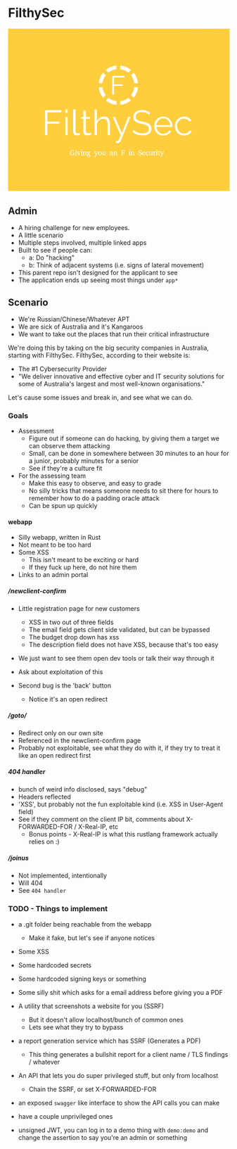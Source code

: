 # FilthySec

![Filthy Security](filthysec-logo.png?raw=true)

## Admin

* A hiring challenge for new employees.
* A little scenario
* Multiple steps involved, multiple linked apps
* Built to see if people can:
  * a: Do "hacking"
  * b: Think of adjacent systems (i.e. signs of lateral movement)
* This parent repo isn't designed for the applicant to see
* The application ends up seeing most things under `app*`
## Scenario

* We're Russian/Chinese/Whatever APT
* We are sick of Australia and it's Kangaroos
* We want to take out the places that run their critical infrastructure


We're doing this by taking on the big security companies in Australia, starting with FilthySec. FilthySec, according to their website is:

* The #1 Cybersecurity Provider
* "We deliver innovative and effective cyber and IT security solutions for some of Australia's largest and most well-known organisations."

Let's cause some issues and break in, and see what we can do.

### Goals

* Assessment
  * Figure out if someone can do hacking, by giving them a target we can observe them attacking
  * Small, can be done in somewhere between 30 minutes to an hour for a junior, probably minutes for a senior
  * See if they're a culture fit
* For the assessing team
  * Make this easy to observe, and easy to grade
  * No silly tricks that means someone needs to sit there for hours to remember how to do a padding oracle attack
  * Can be spun up quickly



#### webapp

* Silly webapp, written in Rust
* Not meant to be too hard
* Some XSS
  * This isn't meant to be exciting or hard
  * If they fuck up here, do not hire them
* Links to an admin portal

##### /newclient-confirm

* Little registration page for new customers
  * XSS in two out of three fields
  * The email field gets client side validated, but can be bypassed
  * The budget drop down has xss
  * The description field does not have XSS, because that's too easy
* We just want to see them open dev tools or talk their way through it
* Ask about exploitation of this

* Second bug is the 'back' button
  * Notice it's an open redirect

##### /goto/<URL>

* Redirect only on our own site
* Referenced in the newclient-confirm page
* Probably not exploitable, see what they do with it, if they try to treat it like an open redirect first


##### 404 handler

* bunch of weird info disclosed, says "debug"
* Headers reflected
* 'XSS', but probably not the fun exploitable kind (i.e. XSS in User-Agent field)
* See if they comment on the client IP bit, comments about X-FORWARDED-FOR / X-Real-IP, etc
  * Bonus points - X-Real-IP is what this rustlang framework actually relies on :)


##### /joinus

* Not implemented, intentionally
* Will 404
* See `404 handler`

### TODO - Things to implement

* a .git folder being reachable from the webapp
  * Make it fake, but let's see if anyone notices
* Some XSS
* Some hardcoded secrets
* Some hardcoded signing keys or something


* Some silly shit which asks for a email address before giving you a PDF
* A utility that screenshots a website for you (SSRF)
  * But it doesn't allow localhost/bunch of common ones
  * Lets see what they try to bypass
* a report generation service which has SSRF (Generates a PDF)
  * This thing generates a bullshit report for a client name / TLS findings / whatever
* An API that lets you do super privileged stuff, but only from localhost
  * Chain the SSRF, or set X-FORWARDED-FOR
* an exposed `swagger` like interface to show the API calls you can make
* have a couple unprivileged ones
* unsigned JWT, you can log in to a demo thing with `demo:demo` and change the assertion to say you're an admin or something